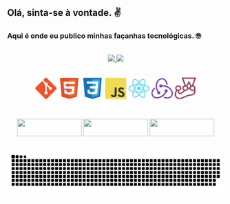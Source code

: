 ## Olá, sinta-se à vontade. ✌️
### Aqui é onde eu publico minhas façanhas tecnológicas. 🤓

<br>

<div align="center">
  <a href="https://github.com/renatozr">
    <img height="170em" src="https://github-readme-stats.vercel.app/api?username=renatozr&count_private=true&show_icons=true&theme=react" />
    <img height="170em" src="https://github-readme-stats.vercel.app/api/top-langs/?username=renatozr&layout=compact&langs_count=7&theme=react" />
  </a>
</div>

<br>
<br>

<div align="center">
  <img align="center" alt="git-icon" width="50" src="https://github.com/devicons/devicon/blob/v2.14.0/icons/git/git-original.svg">
  <img align="center" alt="html-icon" width="50" src="https://github.com/devicons/devicon/blob/v2.14.0/icons/html5/html5-original.svg">
  <img align="center" alt="css-icon" width="50" src="https://github.com/devicons/devicon/blob/v2.14.0/icons/css3/css3-original.svg">
  <img align="center" alt="js-icon" width="50" src="https://github.com/devicons/devicon/blob/v2.14.0/icons/javascript/javascript-original.svg">
  <img align="center" alt="react-icon" width="50" src="https://github.com/devicons/devicon/blob/v2.14.0/icons/react/react-original.svg">
  <img align="center" alt="redux-icon" width="50" src="https://github.com/devicons/devicon/blob/v2.14.0/icons/redux/redux-original.svg">
  <img align="center" alt="jest-icon" width="50" src="https://github.com/devicons/devicon/blob/v2.14.0/icons/jest/jest-plain.svg">
</div>

##

<br>

<div align="center">
  <a href="https://www.linkedin.com/in/renatozr11/" target="_blank"><img width="150" height="40" src="https://img.shields.io/badge/LinkedIn-0077B5?style=for-the-badge&logo=linkedin&logoColor=white"></a>
  <a href="mailto:renatozr07@gmail.com" target="_blank"><img width="150" height="40" src="https://img.shields.io/badge/-Gmail-%23333?style=for-the-badge&logo=gmail&logoColor=white"></a>
  <a href="https://www.codewars.com/users/renatozr" target="_blank"><img width="150" height="40" src="https://img.shields.io/badge/Codewars-B1361E?style=for-the-badge&logo=Codewars&logoColor=white"></a>
</div>

<br>

<div align="center">
  
  ![Snake animation](https://github.com/renatozr/renatozr/blob/output/github-contribution-grid-snake.svg)
  
</div>

<!-- - 🌱 Atualmente estudando desenvolvimento web com a @betrybe. -->
<!-- - 👯 I’m looking to collaborate on ...
- 🤔 I’m looking for help with ...
- ⚡ Fun fact: ... -->

<!--   <img align="right" alt="dev-gif" height="150" src="https://camo.githubusercontent.com/4a0108f2ec02e917d4a08fc28aeefb4b021cdaa4db70ffc0e08fe98e01ada436/68747470733a2f2f6d656469612e67697068792e636f6d2f6d656469612f6949716d4d3574546a6d704f42396d70626e2f67697068792e676966"> -->
